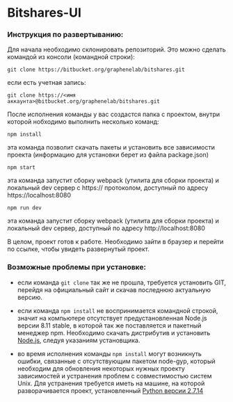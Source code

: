 Bitshares-UI
============================================

### Инструкция по развертыванию:

Для начала необходимо склонировать репозиторий.
Это можно сделать командой из консоли (командной строки):

``git clone https://bitbucket.org/graphenelab/bitshares.git``

если есть учетная запись:

``git clone https://<имя аккаунта>@bitbucket.org/graphenelab/bitshares.git``

После исполнения команды у вас создастся папка с проектом, внутри которой нобходимо выполнить несколько команд:

``npm install``

эта команда позволит скачать пакеты и установить все зависимости проекта (информацию для установки берет из файла package.json)

``npm start``

эта команда запустит сборку webpack (утилита для сборки проекта) и локальный dev сервер c https:// протоколом, доступный по адресу https://localhost:8080

``npm run dev``

эта команда запустит сборку webpack (утилита для сборки проекта) и локальный dev сервер, доступный по адресу http://localhost:8080

В целом, проект готов к работе.
Необходимо зайти в браузер и перейти по ссылке, чтобы увидеть развернутый проект.

### Возможные проблемы при установке:

* если команда `git clone` так же не прошла, требуется установить GIT, перейдя на официальный сайт и скачав последнюю актуальную версию.

* если команда `npm install` не воспринимается командной строкой, значит на компьютере отсутствует предустановленная Node.js версии 8.11 stable, в которой так же поставляется и пакетный менеджер npm. Необходимо скачать дистрибутив и установить [Node.js](https://nodejs.org/en/download/), следуя указаниям установщика.

* во время исполнения команды `npm install` могут возникнуть ошибки, связанные с отсутствующим пакетом node-gyp, который необходим для обновления некоторых нужных проекту зависимостей и устранения проблем с совместимостью систем Unix. Для устранения требуется иметь на машине, на которой разворачивается проект, установленный [Python версии 2.7.14](https://www.python.org/downloads/)
